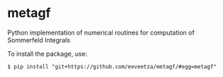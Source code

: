 # metagf
Python implementation of numerical routines for computation of Sommerfeld Integrals

To install the package, use: 
~~~
$ pip install "git+https://github.com/eeveetza/metagf/#egg=metagf"
~~~

